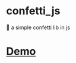 # confetti_js
🎉 a simple confetti lib in js

# [Demo](https://matubu.github.io/confetti_js/examples/)
